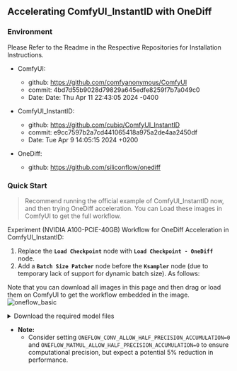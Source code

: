 ## Accelerating ComfyUI_InstantID with OneDiff
### Environment
Please Refer to the Readme in the Respective Repositories for Installation Instructions.

- ComfyUI:
  - github: https://github.com/comfyanonymous/ComfyUI
  - commit: 4bd7d55b9028d79829a645edfe8259f7b7a049c0 
  - Date:   Date:   Thu Apr 11 22:43:05 2024 -0400
  
- ComfyUI_InstantID:
  - github: https://github.com/cubiq/ComfyUI_InstantID
  - commit: e9cc7597b2a7cd441065418a975a2de4aa2450df 
  - Date:   Tue Apr 9 14:05:15 2024 +0200
  
- OneDiff:
  - github: https://github.com/siliconflow/onediff 

### Quick Start

> Recommend running the official example of ComfyUI_InstantID now, and then trying OneDiff acceleration. 
> You can Load these images in ComfyUI to get the full workflow.

Experiment (NVIDIA A100-PCIE-40GB) Workflow for OneDiff Acceleration in ComfyUI_InstantID:

1. Replace the **`Load Checkpoint`** node with **`Load Checkpoint - OneDiff`** node. 
2. Add a **`Batch Size Patcher`** node before the **`Ksampler`** node (due to temporary lack of support for dynamic batch size).
As follows:

Note that you can download all images in this page and then drag or load them on ComfyUI to get the workflow embedded in the image.
![oneflow_basic](https://github.com/siliconflow/onediff/assets/109639975/5ab47746-04e8-4753-afcf-7d95161f542e)


<details close>
<summary> Download the required model files </summary>

InstantID requires `insightface`, you need to add it to your libraries together with `onnxruntime` and `onnxruntime-gpu`.

The InsightFace model is **antelopev2** (not the classic buffalo_l). Download the models (for example from [here](https://drive.google.com/file/d/18wEUfMNohBJ4K3Ly5wpTejPfDzp-8fI8/view?usp=sharing) or [here](https://huggingface.co/MonsterMMORPG/tools/tree/main)), unzip and place them in the `ComfyUI/models/insightface/models/antelopev2` directory.


##### For NA/EU users
```shell
cd ComfyUI
# Load Checkpoint
wget -O models/checkpoints/sd_xl_base_1.0.safetensors https://huggingface.co/stabilityai/stable-diffusion-xl-base-1.0/resolve/main/sd_xl_base_1.0.safetensors

# Load InstantID Model
mkdir -p models/instantid
wget -O models/instantid/ip-adapter.bin https://huggingface.co/InstantX/InstantID/resolve/main/ip-adapter.bin


# Load ControlNet Model
wget -O models/controlnet/diffusion_pytorch_model.safetensors https://huggingface.co/InstantX/InstantID/resolve/main/ControlNetModel/diffusion_pytorch_model.safetensors

```

##### For CN users
```shell
cd ComfyUI
wget -O models/checkpoints/sd_xl_base_1.0.safetensors https://hf-mirror.com/stabilityai/stable-diffusion-xl-base-1.0/resolve/main/sd_xl_base_1.0.safetensors

# Load InstantID Model
mkdir -p models/instantid
wget -O models/instantid/ip-adapter.bin https://hf-mirror.com/InstantX/InstantID/resolve/main/ip-adapter.bin


# Load ControlNet Model
wget -O models/controlnet/diffusion_pytorch_model.safetensors https://hf-mirror.com/InstantX/InstantID/resolve/main/ControlNetModel/diffusion_pytorch_model.safetensors
```

</details>


- **Note:**
   - Consider setting `ONEFLOW_CONV_ALLOW_HALF_PRECISION_ACCUMULATION=0` and `ONEFLOW_MATMUL_ALLOW_HALF_PRECISION_ACCUMULATION=0` to ensure computational precision, but expect a potential 5% reduction in performance.





